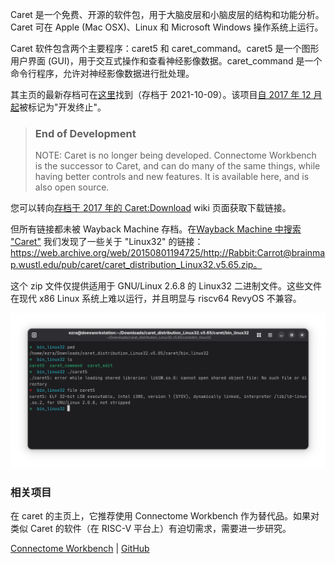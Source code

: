 Caret 是一个免费、开源的软件包，用于大脑皮层和小脑皮层的结构和功能分析。Caret 可在 Apple (Mac OSX)、Linux 和 Microsoft Windows 操作系统上运行。

Caret 软件包含两个主要程序：caret5 和 caret_command。caret5 是一个图形用户界面 (GUI)，用于交互式操作和查看神经影像数据。caret_command 是一个命令行程序，允许对神经影像数据进行批处理。

其主页的最新存档可在[这里](https://web.archive.org/web/20211009131519/http://brainvis.wustl.edu/wiki/index.php/Caret:About)找到（存档于 2021-10-09）。该项目[自 2017 年 12 月起](https://web.archive.org/web/20171210023853/http://brainvis.wustl.edu:80/wiki/index.php/Caret:About)被标记为"开发终止"。

> ### End of Development
>
> NOTE: Caret is no longer being developed. Connectome Workbench is the successor to Caret, and can do many of the same things, while having better controls and new features. It is available here, and is also open source.

您可以转向[存档于 2017 年的 Caret:Download](https://web.archive.org/web/20171028131844/http://brainvis.wustl.edu/wiki/index.php/Caret:Download) wiki 页面获取下载链接。

但所有链接都未被 Wayback Machine 存档。在[Wayback Machine 中搜索 "Caret"](https://web.archive.org/web/*/http://brainmap.wustl.edu/pub/caret/*) 我们发现了一些关于 "Linux32" 的链接：https://web.archive.org/web/20150801194725/http://Rabbit:Carrot@brainmap.wustl.edu/pub/caret/caret_distribution_Linux32.v5.65.zip。

这个 zip 文件仅提供适用于 GNU/Linux 2.6.8 的 Linux32 二进制文件。这些文件在现代 x86 Linux 系统上难以运行，并且明显与 riscv64 RevyOS 不兼容。

![Inner of the only living zip of caret](./images/inner_of_caret_distribution_Linux32.v5.65.png)

### 相关项目

在 caret 的主页上，它推荐使用 Connectome Workbench 作为替代品。如果对类似 Caret 的软件（在 RISC-V 平台上）有迫切需求，需要进一步研究。

[Connectome Workbench](https://www.humanconnectome.org/software/connectome-workbench) | [GitHub](https://github.com/Washington-University/workbench)